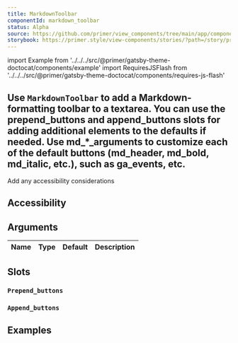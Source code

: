 ```yaml
---
title: MarkdownToolbar
componentId: markdown_toolbar
status: Alpha
source: https://github.com/primer/view_components/tree/main/app/components/primer/alpha/markdown_toolbar.rb
storybook: https://primer.style/view-components/stories/?path=/story/primer-alpha-markdown-toolbar
---
```


import Example from '../../../src/@primer/gatsby-theme-doctocat/components/example'
import RequiresJSFlash from '../../../src/@primer/gatsby-theme-doctocat/components/requires-js-flash'

<RequiresJSFlash />

<!-- Warning: AUTO-GENERATED file, do not edit. Add code comments to your Ruby instead <3 -->

Use `MarkdownToolbar` to add a Markdown-formatting toolbar to a textarea.
You can use the prepend_buttons and append_buttons slots for adding additional elements to the defaults if needed.
Use md_*_arguments to customize each of the default buttons (md_header, md_bold, md_italic, etc.), such as ga_events, etc.
------
Add any accessibility considerations

## Accessibility



## Arguments

| Name | Type | Default | Description |
| :- | :- | :- | :- |

## Slots

### `Prepend_buttons`

### `Append_buttons`

## Examples
